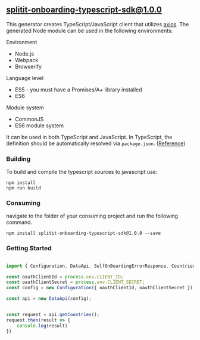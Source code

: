 ## splitit-onboarding-typescript-sdk@1.0.0

This generator creates TypeScript/JavaScript client that utilizes [axios](https://github.com/axios/axios). The generated Node module can be used in the following environments:

Environment
* Node.js
* Webpack
* Browserify

Language level
* ES5 - you must have a Promises/A+ library installed
* ES6

Module system
* CommonJS
* ES6 module system

It can be used in both TypeScript and JavaScript. In TypeScript, the definition should be automatically resolved via `package.json`. ([Reference](http://www.typescriptlang.org/docs/handbook/typings-for-npm-packages.html))

### Building

To build and compile the typescript sources to javascript use:
```
npm install
npm run build
```

### Consuming

navigate to the folder of your consuming project and run the following command.

```
npm install splitit-onboarding-typescript-sdk@1.0.0 --save
```

### Getting Started

```typescript

import { Configuration, DataApi, SelfOnBoardingErrorResponse, CountriesResponse } from "splitit-onboarding-typescript-sdk";

const oauthClientId = process.env.CLIENT_ID;
const oauthClientSecret = process.env.CLIENT_SECRET;
const config = new Configuration({ oauthClientId, oauthClientSecret });

const api = new DataApi(config);


const request = api.getCountries();
request.then(result => {
    console.log(result)
})

```

